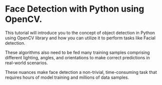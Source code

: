 # Face Detection with Python using OpenCV.

This tutorial will introduce you to the concept of object detection in Python using OpenCV library and how you can utilize it to perform tasks like Facial detection.

These algorithms also need to be fed many training samples comprising different lighting, angles, and orientations to make correct predictions in real-world scenarios.

These nuances make face detection a non-trivial, time-consuming task that requires hours of model training and millions of data samples.

